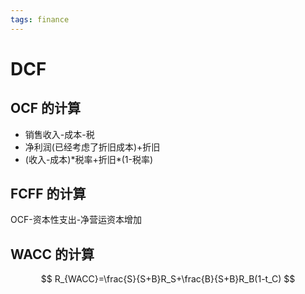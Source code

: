 ```yaml
---
tags: finance
---
```


# DCF

## OCF 的计算

- 销售收入-成本-税
- 净利润(已经考虑了折旧成本)+折旧
- (收入-成本)\*税率+折旧\*(1-税率)

## FCFF 的计算

OCF-资本性支出-净营运资本增加

## WACC 的计算

$$
R_{WACC}=\frac{S}{S+B}R_S+\frac{B}{S+B}R_B(1-t_C)
$$
